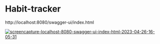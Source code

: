 # Habit-tracker

http://localhost:8080/swagger-ui/index.html

<a href="https://ibb.co/Fh98Skp"><img src="https://i.ibb.co/YN6fz4g/screencapture-localhost-8080-swagger-ui-index-html-2023-04-26-16-05-31.png" alt="screencapture-localhost-8080-swagger-ui-index-html-2023-04-26-16-05-31" border="0"></a>
